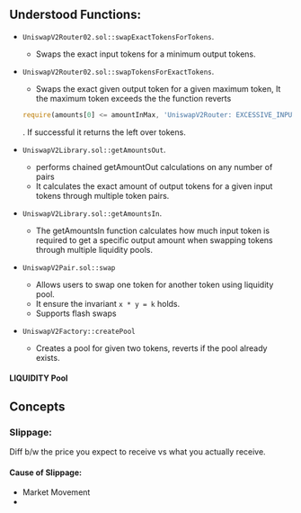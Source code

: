 

## Understood Functions:
- `UniswapV2Router02.sol::swapExactTokensForTokens`.

    - Swaps the exact input tokens for a minimum output tokens.

- `UniswapV2Router02.sol::swapTokensForExactTokens`.

    - Swaps the exact given output token for a given maximum token, It the maximum token exceeds the the function reverts
     ```javascript
     require(amounts[0] <= amountInMax, 'UniswapV2Router: EXCESSIVE_INPUT_AMOUNT');
     ```
     . If successful it returns the left over tokens.

- `UniswapV2Library.sol::getAmountsOut`.
    -  performs chained getAmountOut calculations on any number of pairs
    - It calculates the exact amount of output tokens for a given input tokens through multiple token pairs.

- `UniswapV2Library.sol::getAmountsIn`.
    - The getAmountsIn function calculates how much input token is required to get a specific output amount when swapping tokens through multiple liquidity pools.

- `UniswapV2Pair.sol::swap`
    - Allows users to swap one token for another token using liquidity pool.
    - It ensure the invariant `x * y = k` holds.
    - Supports flash swaps

- `UniswapV2Factory::createPool`
    - Creates a pool for given two tokens, reverts if the pool already exists.

#### LIQUIDITY Pool






## Concepts

### Slippage:
Diff b/w the price you expect to receive vs what you actually receive.

#### Cause of Slippage:
- Market Movement
- 

